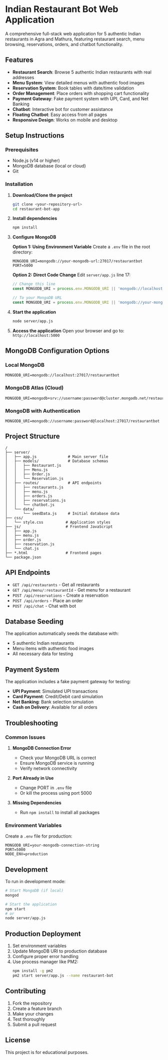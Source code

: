 # Indian Restaurant Bot Web Application

A comprehensive full-stack web application for 5 authentic Indian restaurants in Agra and Mathura, featuring restaurant search, menu browsing, reservations, orders, and chatbot functionality.

## Features

- **Restaurant Search**: Browse 5 authentic Indian restaurants with real addresses
- **Menu System**: View detailed menus with authentic food images
- **Reservation System**: Book tables with date/time validation
- **Order Management**: Place orders with shopping cart functionality
- **Payment Gateway**: Fake payment system with UPI, Card, and Net Banking
- **Chatbot**: Interactive bot for customer assistance
- **Floating Chatbot**: Easy access from all pages
- **Responsive Design**: Works on mobile and desktop

## Setup Instructions

### Prerequisites

- Node.js (v14 or higher)
- MongoDB database (local or cloud)
- Git

### Installation

1. **Download/Clone the project**
   ```bash
   git clone <your-repository-url>
   cd restaurant-bot-app
   ```

2. **Install dependencies**
   ```bash
   npm install
   ```

3. **Configure MongoDB**
   
   **Option 1: Using Environment Variable**
   Create a `.env` file in the root directory:
   ```
   MONGODB_URI=mongodb://your-mongodb-url:27017/restaurantbot
   PORT=5000
   ```
   
   **Option 2: Direct Code Change**
   Edit `server/app.js` line 17:
   ```javascript
   // Change this line
   const MONGODB_URI = process.env.MONGODB_URI || 'mongodb://localhost:27017/restaurantbot';
   
   // To your MongoDB URL
   const MONGODB_URI = process.env.MONGODB_URI || 'mongodb://your-mongodb-url:27017/restaurantbot';
   ```

4. **Start the application**
   ```bash
   node server/app.js
   ```

5. **Access the application**
   Open your browser and go to: `http://localhost:5000`

## MongoDB Configuration Options

### Local MongoDB
```
MONGODB_URI=mongodb://localhost:27017/restaurantbot
```

### MongoDB Atlas (Cloud)
```
MONGODB_URI=mongodb+srv://username:password@cluster.mongodb.net/restaurantbot
```

### MongoDB with Authentication
```
MONGODB_URI=mongodb://username:password@localhost:27017/restaurantbot
```

## Project Structure

```
/
├── server/
│   ├── app.js              # Main server file
│   ├── models/             # Database schemas
│   │   ├── Restaurant.js
│   │   ├── Menu.js
│   │   ├── Order.js
│   │   └── Reservation.js
│   ├── routes/             # API endpoints
│   │   ├── restaurants.js
│   │   ├── menu.js
│   │   ├── orders.js
│   │   ├── reservations.js
│   │   └── chatbot.js
│   └── data/
│       └── seedData.js     # Initial database data
├── css/
│   └── style.css          # Application styles
├── js/                    # Frontend JavaScript
│   ├── app.js
│   ├── menu.js
│   ├── order.js
│   ├── reservation.js
│   └── chat.js
├── *.html                 # Frontend pages
└── package.json
```

## API Endpoints

- `GET /api/restaurants` - Get all restaurants
- `GET /api/menu/:restaurantId` - Get menu for a restaurant
- `POST /api/reservations` - Create a reservation
- `POST /api/orders` - Place an order
- `POST /api/chat` - Chat with bot

## Database Seeding

The application automatically seeds the database with:
- 5 authentic Indian restaurants
- Menu items with authentic food images
- All necessary data for testing

## Payment System

The application includes a fake payment gateway for testing:
- **UPI Payment**: Simulated UPI transactions
- **Card Payment**: Credit/Debit card simulation
- **Net Banking**: Bank selection simulation
- **Cash on Delivery**: Available for all orders

## Troubleshooting

### Common Issues

1. **MongoDB Connection Error**
   - Check your MongoDB URL is correct
   - Ensure MongoDB service is running
   - Verify network connectivity

2. **Port Already in Use**
   - Change PORT in `.env` file
   - Or kill the process using port 5000

3. **Missing Dependencies**
   - Run `npm install` to install all packages

### Environment Variables

Create a `.env` file for production:
```
MONGODB_URI=your-mongodb-connection-string
PORT=5000
NODE_ENV=production
```

## Development

To run in development mode:
```bash
# Start MongoDB (if local)
mongod

# Start the application
npm start
# or
node server/app.js
```

## Production Deployment

1. Set environment variables
2. Update MongoDB URI to production database
3. Configure proper error handling
4. Use process manager like PM2:
   ```bash
   npm install -g pm2
   pm2 start server/app.js --name restaurant-bot
   ```

## Contributing

1. Fork the repository
2. Create a feature branch
3. Make your changes
4. Test thoroughly
5. Submit a pull request

## License

This project is for educational purposes.